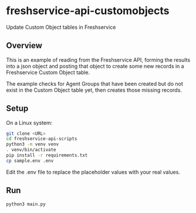 # freshservice-api-customobjects

Update Custom Object tables in Freshservice

## Overview

This is an example of reading from the Freshservice API, forming the results into a json object and posting that object to create some new records in a Freshservice Custom Object table.

The example checks for Agent Groups that have been created but do not exist in the Custom Object table yet, then creates those missing records.

## Setup

On a Linux system:

```sh
git clone <URL>
cd freshservice-api-scripts
python3 -m venv venv
. venv/bin/activate
pip install -r requirements.txt
cp sample.env .env
```

Edit the .env file to replace the placeholder values with your real values.

## Run

```sh
python3 main.py
```
